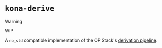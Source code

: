 # `kona-derive`

> [!WARNING]
> WIP

A `no_std` compatible implementation of the OP Stack's
[derivation pipeline](https://specs.optimism.io/protocol/derivation.html#l2-chain-derivation-specification).
